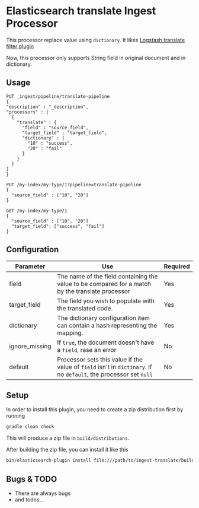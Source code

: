 # Elasticsearch translate Ingest Processor

This processor replace value using `dictionary`. It likes [Logstash translate filter plugin](https://www.elastic.co/guide/en/logstash/current/plugins-filters-translate.html#plugins-filters-translate)

Now, this processor only supports String field in original document and in dictionary.

## Usage


```
PUT _ingest/pipeline/translate-pipeline
{
"description" : "_description",
"processors" : [
  {
    "translate" : {
      "field" : "source_field",
      "target_field" : "target_field",
      "dictionary" : {
        "10" : "success",
        "20" : "fail"
      }
    }
  }
]
}

PUT /my-index/my-type/1?pipeline=translate-pipeline
{
  "source_field" : ["10", "20"]
}

GET /my-index/my-type/1
{
  "source_field" : ["10", "20"]
  "target_field": ["success", "fail"]
}
```

## Configuration

| Parameter | Use | Required |
| --- | --- | --- |
| field   | The name of the field containing the value to be compared for a match by the translate processor | Yes |
| target_field  | The field you wish to populate with the translated code. | Yes |
| dictionary  | The dictionary configuration item can contain a hash representing the mapping. | Yes |
| ignore_missing  | If `true`, the document doesn't have a `field`, rase an error | No |
| default  | Processor sets this value if the value of `field` isn't in `dictinary`. If no `default`, the processor set `null` | No |

## Setup

In order to install this plugin, you need to create a zip distribution first by running

```bash
gradle clean check
```

This will produce a zip file in `build/distributions`.

After building the zip file, you can install it like this

```bash
bin/elasticsearch-plugin install file:///path/to/ingest-translate/build/distribution/ingest-translate-0.0.1-SNAPSHOT.zip
```

## Bugs & TODO

* There are always bugs
* and todos...

